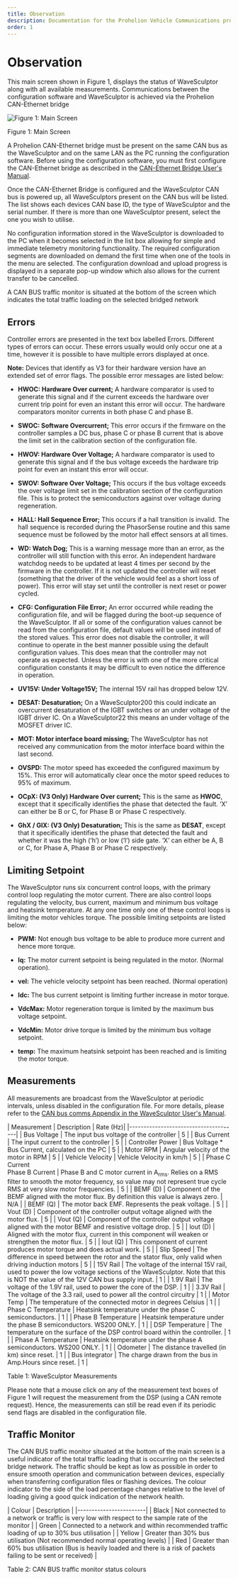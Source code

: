 ```yaml
---
title: Observation
description: Documentation for the Prohelion Vehicle Communications protocol
order: 1
---
```


# Observation

This main screen shown in Figure 1, displays the status of WaveSculptor along with all available measurements.  Communications between the configuration software and WaveSculptor is achieved via the Prohelion CAN-Ethernet bridge

![Figure 1: Main Screen](images/observation.png)

Figure 1: Main Screen

A Prohelion CAN-Ethernet bridge must be present on the same CAN bus as the WaveSculptor and on the same LAN as the PC running the configuration software. Before using the configuration software, you must first configure the CAN-Ethernet bridge as described in the [CAN-Ethernet Bridge User's Manual](http://localhost:4000/CAN_Bus_To_Ethernet_Bridge/CAN-Ethernet_Bridge_User_Manual/Overview.md).

Once the CAN-Ethernet Bridge is configured and the WaveSculptor CAN bus is powered up, all WaveSculptors present on the CAN bus will be listed. The list shows each devices CAN base ID, the type of WaveSculptor and the serial number. If there is more than one WaveSculptor present, select the one you wish to utilise.

No configuration information stored in the WaveSculptor is downloaded to the PC when it becomes selected in the list box allowing for simple and immediate telemetry monitoring functionality. The required configuration segments are downloaded on demand the first time when one of the tools in the menu are selected. The configuration download and upload progress is displayed in a separate pop-up window which also allows for the current transfer to be cancelled.

A CAN BUS traffic monitor is situated at the bottom of the screen which indicates the total traffic loading on the selected bridged network

## Errors

Controller errors are presented in the text box labelled Errors. Different types of errors can occur. These errors usually would only occur one at a time, however it is possible to have multiple errors displayed at once.

<strong>Note:</strong> Devices that identify as V3 for their hardware version have an extended set of error flags. The possible error messages are listed below:

*   <strong>HWOC: Hardware Over current;</strong> A hardware comparator is used to generate this signal and if the current exceeds the hardware over current trip point for even an instant this error will occur. The hardware comparators monitor currents in both phase C and phase B.

*   <strong>SWOC: Software Overcurrent;</strong> This error occurs if the firmware on the controller samples a DC bus, phase C or phase B current that is above the limit set in the calibration section of the configuration file.

*   <strong>HWOV: Hardware Over Voltage;</strong> A hardware comparator is used to generate this signal and if the bus voltage exceeds the hardware trip point for even an instant this error will occur.

*   <strong>SWOV: Software Over Voltage;</strong> This occurs if the bus voltage exceeds the over voltage limit set in the calibration section of the configuration file. This is to protect the semiconductors against over voltage during regeneration.

*   <strong>HALL: Hall Sequence Error;</strong> This occurs if a hall transition is invalid. The hall sequence is recorded during the PhasorSense routine and this same sequence must be followed by the motor hall effect sensors at all times.

*   <strong>WD: Watch Dog;</strong> This is a warning message more than an error, as the controller will still function with this error. An independent hardware watchdog needs to be updated at least 4 times per second by the firmware in the controller. If it is not updated the controller will reset (something that the driver of the vehicle would feel as a short loss of power). This error will stay set until the controller is next reset or power cycled.

*   <strong>CFG: Configuration File Error;</strong> An error occurred while reading the configuration file, and will be flagged during the boot-up sequence of the WaveSculptor. If all or some of the configuration values cannot be read from the configuration file, default values will be used instead of the stored values. This error does not disable the controller, it will continue to operate in the best manner possible using the default configuration values. This does mean that the controller may not operate as expected. Unless the error is with one of the more critical configuration constants it may be difficult to even notice the difference in operation.

*   <strong>UV15V: Under Voltage15V;</strong> The internal 15V rail has dropped below 12V.

*   <strong>DESAT: Desaturation;</strong> On a WaveSculptor200 this could indicate an overcurrent desaturation of the IGBT switches or an under voltage of the IGBT driver IC. On a WaveSculptor22 this means an under voltage of the MOSFET driver IC.

*   <strong>MOT: Motor interface board missing;</strong> The WaveSculptor has not received any communication from the motor interface board within the last second.

*   <strong>OVSPD: </strong>The motor speed has exceeded the configured maximum by 15%. This error will automatically clear once the motor speed reduces to 95% of maximum.

*   <strong>OCpX: (V3 Only) Hardware Over current;</strong> This is the same as <strong>HWOC</strong>, except that it specifically identifies the phase that detected the fault. ‘X’ can either be B or C, for Phase B or Phase C respectively.

*   <strong>GhX / GlX: (V3 Only) Desaturation;</strong> This is the same as <strong>DESAT</strong>, except that it specifically identifies the phase that detected the fault and whether it was the high (‘h’) or low (‘l’) side gate. ‘X’ can either be A, B or C, for Phase A, Phase B or Phase C respectively.

## Limiting Setpoint

The WaveSculptor runs six concurrent control loops, with the primary control loop regulating the motor current. There are also control loops regulating the velocity, bus current, maximum and minimum bus voltage and heatsink temperature. At any one time only one of these control loops is limiting the motor vehicles torque. The possible limiting setpoints are listed below:

*   <strong>PWM:</strong> Not enough bus voltage to be able to produce more current and hence more torque.

*   <strong>Iq:</strong> The motor current setpoint is being regulated in the motor. (Normal operation).

*   <strong>vel:</strong> The vehicle velocity setpoint has been reached. (Normal operation)

*   <strong>Idc:</strong> The bus current setpoint is limiting further increase in motor torque.

*   <strong>VdcMax:</strong> Motor regeneration torque is limited by the maximum bus voltage setpoint.

*   <strong>VdcMin:</strong> Motor drive torque is limited by the minimum bus voltage setpoint.

*   <strong>temp:</strong> The maximum heatsink setpoint has been reached and is limiting the motor torque.

## Measurements

All measurements are broadcast from the WaveSculptor at periodic intervals, unless disabled in the configuration file.  For more details, please refer to the [CAN bus comms Appendix in the WaveSculptor User's Manual](http://localhost:4000/WaveSculptor_Motor_Controllers/User_Manual/Appendix_C.md).

| Measurement | Description | Rate (Hz)|
|--------------------------------------|
| Bus Voltage | The input bus voltage of the controller | 5 |
| Bus Current | The input current to the controller | 5 |
| Controller Power | Bus Voltage * Bus Current, calculated on the PC | 5 |
| Motor RPM | Angular velocity of the motor in RPM | 5 |
| Vehicle Velocity | Vehicle Velocity in km/h | 5 |
| Phase C Current<br>Phase B Current | Phase B and C motor current in A<sub>rms</sub>. Relies on a RMS filter to smooth the motor frequency, so value may not represent true cycle RMS at very slow motor frequencies. | 5 |
| BEMF (D) | Component of the BEMF aligned with the motor flux. By definition this value is always zero. | N/A |
| BEMF (Q) | The motor back EMF. Represents the peak voltage. | 5 |
| Vout (D) | Component of the controller output voltage aligned with the motor flux. | 5 |
| Vout (Q) | Component of the controller output voltage aligned with the motor BEMF and resistive voltage drop. | 5 |
| lout (D) | Aligned with the motor flux, current in this component will weaken or strengthen the motor flux. | 5 |
| lout (Q) | This component of current produces motor torque and does actual work. | 5 |
| Slip Speed | The difference in speed between the rotor and the stator flux, only valid when driving induction motors | 5 |
| 15V Rail | The voltage of the internal 15V rail, used to power the low voltage sections of the WaveSculptor.  Note that this is NOT the value of the 12V CAN bus supply input. | 1 |
| 1.9V Rail | The voltage of the 1.9V rail, used to power the core of the DSP. | 1 |
| 3.3V Rail | The voltage of the 3.3 rail, used to power all the control circuitry | 1 |
| Motor Temp | The temperature of the connected motor in degrees Celsius | 1 |
| Phase C Temperature | Heatsink temperature under the phase C semiconductors. | 1 |
| Phase B Temperature | Heatsink temperature under the phase B semiconductors. WS200 ONLY. | 1 |
| DSP Temperature | The temperature on the surface of the DSP control board within the controller. | 1 |
| Phase A Temperature | Heatsink temperature under the phase A semiconductors. WS200 ONLY. | 1 |
| Odometer | The distance travelled (in km) since reset. | 1 |
| Bus integrator | The charge drawn from the bus in Amp.Hours since reset. | 1 |

Table 1: WaveSculptor Measurements

Please note that a mouse click on any of the measurement text boxes of Figure 1 will request the measurement from the DSP (using a CAN remote request). Hence, the measurements can still be read even if its periodic send flags are disabled in the configuration file.

## Traffic Monitor 

The CAN BUS traffic monitor situated at the bottom of the main screen is a useful indicator of the total traffic loading that is occurring on the selected bridge network. The traffic should be kept as low as possible in order to ensure smooth operation and communication between devices, especially when transferring configuration files or flashing devices. The colour indicator to the side of the load percentage changes relative to the level of loading giving a good quick indication of the network health.

| Colour | Description |
|------------------------|
| Black | Not connected to a network or traffic is very low with respect to the sample rate of the monitor |
| Green | Connected to a network and within recommended traffic loading of up to 30% bus utilisation |
| Yellow | Greater than 30% bus utilisation (Not recommended normal operating levels) |
| Red | Greater than 60% bus utilisation (Bus is heavily loaded and there is a risk of packets failing to be sent or received) |

Table 2: CAN BUS traffic monitor status colours



